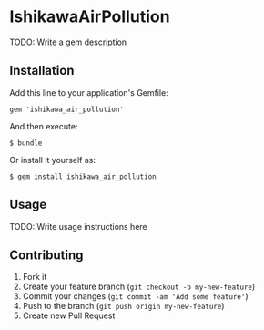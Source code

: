 # IshikawaAirPollution

TODO: Write a gem description

## Installation

Add this line to your application's Gemfile:

    gem 'ishikawa_air_pollution'

And then execute:

    $ bundle

Or install it yourself as:

    $ gem install ishikawa_air_pollution

## Usage

TODO: Write usage instructions here

## Contributing

1. Fork it
2. Create your feature branch (`git checkout -b my-new-feature`)
3. Commit your changes (`git commit -am 'Add some feature'`)
4. Push to the branch (`git push origin my-new-feature`)
5. Create new Pull Request
